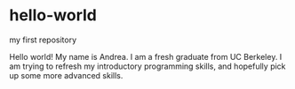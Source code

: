# hello-world
my first repository

Hello world! My name is Andrea. I am a fresh graduate from UC Berkeley. I am trying to refresh my introductory programming skills, and hopefully pick up some more advanced skills. 
